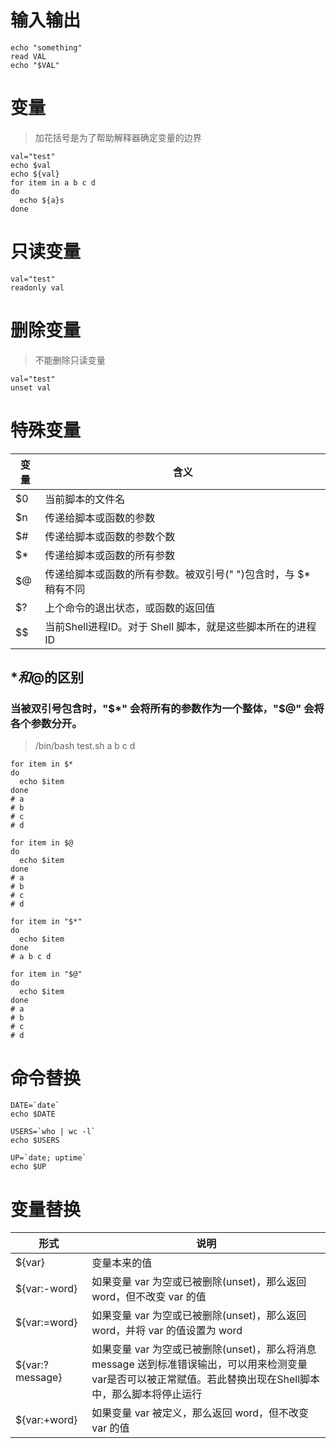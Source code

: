 # 输入输出

```shell
echo "something"
read VAL
echo "$VAL"
```

# 变量

> 加花括号是为了帮助解释器确定变量的边界

```shell
val="test"
echo $val
echo ${val}
for item in a b c d
do
  echo ${a}s
done
```

# 只读变量

```shell
val="test"
readonly val
```

# 删除变量

> 不能删除只读变量

```shell
val="test"
unset val
```

# 特殊变量

|变量|含义|
|----|----|
|$0|当前脚本的文件名|
|$n|传递给脚本或函数的参数|
|$#|传递给脚本或函数的参数个数|
|$*|传递给脚本或函数的所有参数|
|$@|传递给脚本或函数的所有参数。被双引号(" ")包含时，与 $* 稍有不同|
|$?|上个命令的退出状态，或函数的返回值|
|$$|当前Shell进程ID。对于 Shell 脚本，就是这些脚本所在的进程ID|

## $*和$@的区别

### 当被双引号包含时，"$*" 会将所有的参数作为一个整体，"$@" 会将各个参数分开。

> /bin/bash test.sh a b c d

```shell
for item in $*
do
  echo $item
done
# a
# b
# c
# d

for item in $@
do
  echo $item
done
# a
# b
# c
# d

for item in "$*"
do
  echo $item
done
# a b c d

for item in "$@"
do
  echo $item
done
# a
# b
# c
# d
```

# 命令替换

```shell
DATE=`date`
echo $DATE

USERS=`who | wc -l`
echo $USERS

UP=`date; uptime`
echo $UP
```

# 变量替换

|形式|说明|
|----|----|
|${var}|变量本来的值|
|${var:-word}|如果变量 var 为空或已被删除(unset)，那么返回 word，但不改变 var 的值|
|${var:=word}|如果变量 var 为空或已被删除(unset)，那么返回 word，并将 var 的值设置为 word|
|${var:?message}|如果变量 var 为空或已被删除(unset)，那么将消息 message 送到标准错误输出，可以用来检测变量 var是否可以被正常赋值。若此替换出现在Shell脚本中，那么脚本将停止运行|
|${var:+word}|如果变量 var 被定义，那么返回 word，但不改变 var 的值|


